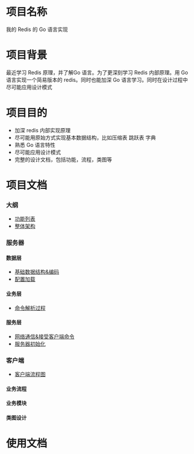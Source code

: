 # 项目名称

我的 Redis 的 Go 语言实现

# 项目背景

最近学习 Redis 原理，并了解Go 语言。为了更深刻学习 Redis 内部原理。用 Go 语言实现一个简易版本的 redis。同时也能加深
Go 语言学习。同时在设计过程中尽可能应用设计模式

# 项目目的

* 加深 redis 内部实现原理
* 尽可能用原始方式实现基本数据结构，比如压缩表 跳跃表 字典
* 熟悉 Go 语言特性
* 尽可能应用设计模式
* 完整的设计文档，包括功能，流程，类图等

# 项目文档

### 大纲

* [功能列表](./docs/功能列表.md)
* [整体架构](./docs/项目架构.md)

### 服务器

#### 数据层
* [基础数据结构&编码](./docs/基础数据结构实现方式.md)
* [配置加载](./docs/配置加载.md)

#### 业务层
* [命令解析过程](./docs/命令解析过程.md)

#### 服务层
* [网络通信&接受客户端命令](./docs/网络通信.md)
* [服务器初始化](./docs/服务器初始化.md)

### 客户端
* [客户端流程图](./docs/客户端流程图.md)



#### 业务流程

#### 业务模块

#### 类图设计

# 使用文档
